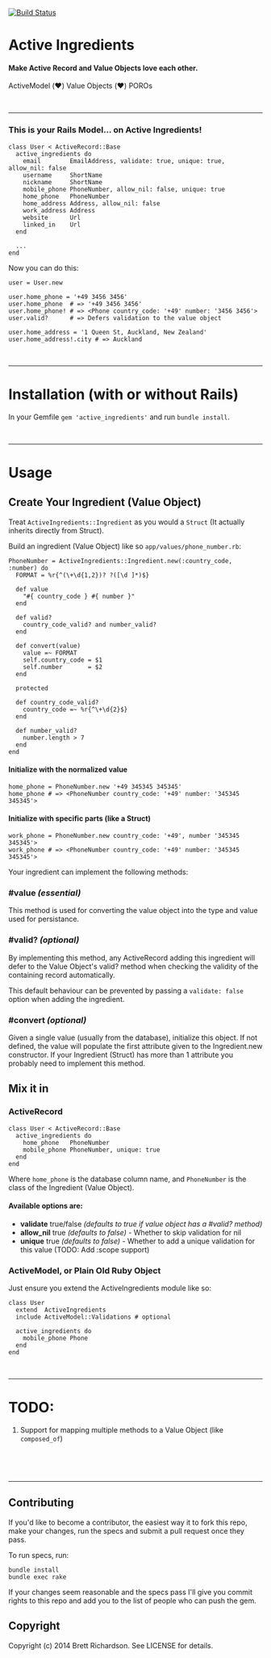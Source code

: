 [![Build Status](https://travis-ci.org/brett-richardson/active-ingredients.png?branch=master)](https://travis-ci.org/brett-richardson/active-ingredients)


Active Ingredients
==================
#### Make Active Record and Value Objects love each other.

ActiveModel (:heart:) Value Objects (:heart:) POROs


&nbsp;
- - - - -


### This is your Rails Model... on Active Ingredients!

    class User < ActiveRecord::Base
      active_ingredients do
      	email        EmailAddress, validate: true, unique: true, allow_nil: false
      	username     ShortName
      	nickname     ShortName
        mobile_phone PhoneNumber, allow_nil: false, unique: true
      	home_phone   PhoneNumber
      	home_address Address, allow_nil: false
      	work_address Address
      	website      Url
      	linked_in    Url
      end
      
      ...
    end


Now you can do this:

    user = User.new
    
    user.home_phone = '+49 3456 3456'
    user.home_phone  # => '+49 3456 3456'
    user.home_phone! # => <Phone country_code: '+49' number: '3456 3456'>
    user.valid?      # => Defers validation to the value object
    
    user.home_address = '1 Queen St, Auckland, New Zealand'
    user.home_address!.city # => Auckland


&nbsp;
- - - - -


Installation (with or without Rails)
====================================

In your Gemfile `gem 'active_ingredients'` and run `bundle install`.


&nbsp;
- - - - -



Usage
=====


## Create Your Ingredient (Value Object)

Treat `ActiveIngredients::Ingredient` as you would a `Struct` (It actually inherits directly from Struct).

Build an ingredient (Value Object) like so `app/values/phone_number.rb`:

	
	PhoneNumber = ActiveIngredients::Ingredient.new(:country_code, :number) do
	  FORMAT = %r{^(\+\d{1,2})? ?([\d ]*)$}
	  
	  def value
	  	"#{ country_code } #{ number }"
	  end
	  
	  def valid?
	  	country_code_valid? and number_valid?
	  end
	  
	  def convert(value)
	    value =~ FORMAT
    	self.country_code = $1
	    self.number       = $2
	  end

      protected
      
      def country_code_valid?
      	country_code =~ %r{^\+\d{2}$}
      end
      
      def number_valid?
        number.length > 7
      end
	end

#### Initialize with the normalized value

    home_phone = PhoneNumber.new '+49 345345 345345'
    home_phone # => <PhoneNumber country_code: '+49' number: '345345 345345'>
    
#### Initialize with specific parts (like a Struct)
    
    work_phone = PhoneNumber.new country_code: '+49', number '345345 345345'>
    work_phone # => <PhoneNumber country_code: '+49' number: '345345 345345'>
    

Your ingredient can implement the following methods:

### #value _(essential)_

This method is used for converting the value object into the type and value used for persistance.


### #valid? _(optional)_

By implementing this method, any ActiveRecord adding this ingredient will defer to the Value Object's valid? method when checking the validity of the containing record automatically.

This default behaviour can be prevented by passing a `validate: false` option when adding the ingredient.

### #convert _(optional)_

Given a single value (usually from the database), initialize this object.
If not defined, the value will populate the first attribute given to the Ingredient.new constructor.
If your Ingredient (Struct) has more than 1 attribute you probably need to implement this method.



## Mix it in
### ActiveRecord
   
    class User < ActiveRecord::Base
      active_ingredients do
      	home_phone   PhoneNumber
      	mobile_phone PhoneNumber, unique: true
      end 
    end


Where `home_phone` is the database column name, and `PhoneNumber` is the class of the Ingredient (Value Object).

#### Available options are:

* __validate__  true/false _(defaults to true if value object has a #valid? method)_
* __allow_nil__ true _(defaults to false)_ - Whether to skip validation for nil
* __unique__    true _(defaults to false)_ - Whether to add a unique validation for this value (TODO: Add :scope support)


### ActiveModel, or Plain Old Ruby Object

Just ensure you extend the ActiveIngredients module like so:

    class User
      extend  ActiveIngredients
      include ActiveModel::Validations # optional

      active_ingredients do
        mobile_phone Phone
      end
    end
    
 
    
&nbsp;
- - - - -

TODO:
=====

1. Support for mapping multiple methods to a Value Object (like `composed_of`)


&nbsp;

&nbsp;

- - - - -

## Contributing

If you'd like to become a contributor, the easiest way it to fork this repo, make your changes, run the specs and submit a pull request once they pass.

To run specs, run:

    bundle install
    bundle exec rake
    
If your changes seem reasonable and the specs pass I'll give you commit rights to this repo and add you to the list of people who can push the gem.


## Copyright

Copyright (c) 2014 Brett Richardson. See LICENSE for details.





